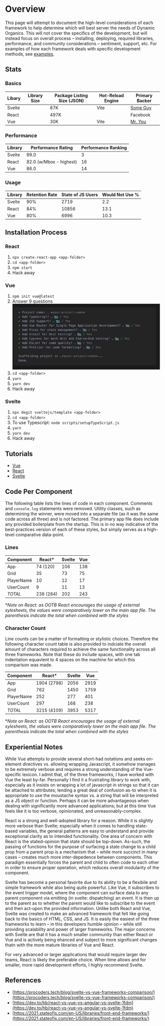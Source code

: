 # Overview

This page will attempt to document the high-level considerations of each framework to help determine which will best server the needs of Dynamic Organics. This will not cover the specifics of the development, but will instead focus on overall process – installing, deploying, required libraries, performance, and community considerations – sentiment, support, etc. For examples of how each framework deals with specific development methods, see [examples](./examples.md).

## Stats

### Basics 

| Libary | Library Size | Package Listing Size (JSON) | Hot-Reload Engine | Primary Backer | 
|---|---|---|---|---|
| Svelte | | 87K | Vite | [Some Guy](https://vercel.com/blog/vercel-welcomes-rich-harris-creator-of-svelte) | 
| React | | 497K | | Facebook | 
| Vue | | 30K | Vite | [Mr. You](https://en.wikipedia.org/wiki/Vue.js#History) |

### Performance 

| Library | Performance Rating | Performance Ranking |
|---|---|---|
| Svelte | 99.0 | 3 | 
| React | 82.0 (w/Mbox - highest) | 16 |
| Vue | 86.0 | 14 | 


### Usage

| Library | Retention Rate | State of JS Users | Would Not Use % |
|---|---|---|---|
| Svelte | 90% | 2719 | 2.2 |
| React | 84% | 10856 | 13.1 |
| Vue | 80% | 6996 | 10.3 |

## Installation Process

### React

1. `npx create-react-app <app-folder>`
1. `cd <app-folder>`
1. `npm start`
1. Hack away

### Vue

1. `npm init vue@latest`
1. Answer 9 questions
![Vue Installation](./assets/vue-install.png)
1. `cd <app-folder>`
1. `yarn`
1. `yarn dev`
1. Hack away

### Svelte

1. `npx degit sveltejs/template <app-folder>`
1. `cd <app-folder>`
1. To use Typescript: `node scripts/setupTypeScript.js`
1. `yarn`
1. `yarn dev`
1. Hack away

## Tutorials

- [Vue](https://vuejs.org/tutorial/#step-1)
- [React](https://reactjs.org/tutorial/tutorial.html)
- [Svelte](https://svelte.dev/tutorial/basics)

## Code Per Component

The following table lists the lines of code in each component. Comments and `console.log` statements were removed. Utility classes, such as determining the winner, were moved into a separate file (as it was the same code across all three) and is not factored. The primary app file does include any provided boilerplate from the startup. This is in no way indicative of the best-practices version of each of these styles, but simply serves as a high-level comparative data-point. 

### Lines

| Component | React* | Svelte | Vue | 
|---|---|---|---|
| App | 74 (120) | 106 | 138 |
| Grid | 35 | 73 | 75 |
| PlayerName | 10 | 12 | 17 |
| UserCount | 9 | 11 | 13 |
| *TOTAL* | 238 (284) | 202 | 243 |

\*_Note on React: as OOTB React encourages the usage of external sylesheets, the values were comparatively lower on the main app file. The parenthesis indicate the total when combined with the styles_

### Character Count

Line counts can be a matter of formatting or stylistic choices. Therefore the following character count table is also provided to indciate the overall amount of characters required to achieve the same functionality across all three frameworks. Note that these do include spaces, with one tab indentation equavlent to 4 spaces on the machine for which this comparison was made.

| Component | React* | Svelte | Vue | 
|---|---|---|---|
| App | 1904 (2798) | 2056 | 2919 |
| Grid | 762 | 1450 | 1759 |
| PlayerName | 252 | 277 | 401 |
| UserCount | 297 | 168 | 238 |
| *TOTAL* | 3215 (4109) | 3953 | 5317 |

\*_Note on React: as OOTB React encourages the usage of external sylesheets, the values were comparatively lower on the main app file. The parenthesis indicate the total when combined with the styles_

## Experiential Notes

While Vue attempts to provide several short-had notations and seeks on-element directives vs. allowing wrapping Javascript, it somehow manages to be extremely verbose and requires a strong understanding of the Vue-specific lexicon. I admit that, of the three frameworks, I have worked with Vue the least by-far. Personally I find it a frustrating library to work with, especially as it insists on wrapping a lot of javascript in strings so that it can be attached to attributes; lending a great deal of confusion as-to when it is appropriate to use the moustache syntax vs. a string that will be interpreted as a JS object or function. Perhaps it can be more advantageous when dealing with significantly more advanced applications; but at this time Vue feels like it is too verbose, opinionated, and unreasonably-complex. 

React is a strong and well-adopted library for a reason. While it is slightly more verbose than Svelte; especially when it comes to handling state-based variables, the general patterns are easy to understand and provide exceptional clarity as to intended functionality. One area of concern with React is the stated-opinion that state should be top-down. As-such, the passing of functions for the purpose of surfacing a state change to a child prop from a parent prop is a mechanism that – while more succinct in many cases – creates much more inter-depedence between components. This paradigm essentially forces the parent and child to often code to each other in order to ensure proper operation, which reduces overall modularity of the component.

Svelte has become a personal favorite due to its ability to be a flexibile and simple framework while also being quite powerful. Like Vue, it subscribes to the event trigger model, where the component can surface data to any parent component via emitting (in svelte: dispatching) an event. It is then up to the parent as to whether the parent would like to subscribe to the event and then act-upon the provided information. Unlike both React and Vue, Svelte was created to make an advanced framework that felt like going back to the basics of HTML, CSS, and JS. It is easily the easiest of the three frameworks to learn – in this developers humble opinion – while still providing scalability and power of larger frameworks. The major concerns with Svelte are that it has a much smaller community than either React or Vue and is actively being ehanced and subject to more significant changes thatn with the more mature libraries of Vue and React. 

For very advanced or larger applications that would require larger dev teams, React is likely the preferable choice. When time allows and for smaller, more rapid development efforts, I highly recommend Svelte.

## References

- [https://procoders.tech/blog/svelte-vs-vue-frameworks-comparison/](https://procoders.tech/blog/svelte-vs-vue-frameworks-comparison/)
- [https://dev.to/hb/react-vs-vue-vs-angular-vs-svelte-1fdm](https://dev.to/hb/react-vs-vue-vs-angular-vs-svelte-1fdm)
- [https://2021.stateofjs.com/en-US/libraries/front-end-frameworks/](https://2021.stateofjs.com/en-US/libraries/front-end-frameworks/)